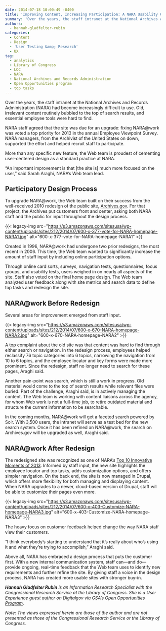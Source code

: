 ```yaml
---
date: 2014-07-18 10:00:49 -0400
title: 'Improving Content, Increasing Participation: A NARA Usability Case Study'
summary: 'Over the years, the staff intranet at the National Archives and Records Administration (NARA) had become increasingly difficult to use. Old, irrelevant content routinely bubbled to the top of search results, and essential employee tools were hard to find. NARA staff agreed that the site was due for an upgrade: fixing NARA@work was voted a'
authors:
  - hannah-gladfelter-rubin
categories:
  - Content
  - Design
  - 'User Testing &amp; Research'
  - UX
tag:
  - analytics
  - Library of Congress
  - LOC
  - NARA
  - National Archives and Records Administration
  - Open Opportunities program
  - top tasks
---
```


Over the years, the staff intranet at the National Archives and Records Administration (NARA) had become increasingly difficult to use. Old, irrelevant content routinely bubbled to the top of search results, and essential employee tools were hard to find.

NARA staff agreed that the site was due for an upgrade: fixing NARA@work was voted a top priority for 2013 in the annual Employee Viewpoint Survey. NARA managers, from the Archivist of the United States on down, supported the effort and helped recruit staff to participate.

More than any specific new feature, the Web team is proudest of cementing user-centered design as a standard practice at NARA.

“An important improvement is that [the site is] much more focused on the user,” said Sarah Araghi, NARA’s Web team lead.

## Participatory Design Process

To upgrade NARA@work, the Web team built on their success from the well-received 2010 redesign of the public site, <a href="http://www.archives.gov/" target="_blank">Archives.gov</a>. For that project, the Archives put customers front and center, asking both NARA staff and the public for input throughout the design process.

{{< legacy-img src="https://s3.amazonaws.com/sitesusa/wp-content/uploads/sites/212/2014/07/600-x-377-vote-for-NARA-homepage-NARA1.jpg" alt="600-x-377-vote-for-NARA-homepage-NARA1" >}}

Created in 1996, NARA@work had undergone two prior redesigns, the most recent in 2006. This time, the Web team wanted to significantly increase the amount of staff input by including online participation options.

Through online card sorts, surveys, navigation tests, questionnaires, focus groups, and usability tests, users weighed in on nearly all aspects of the site. Staff also voted on the final home page design. The Web team analyzed user feedback along with site metrics and search data to define top tasks and redesign the site.

## NARA@work Before Redesign

Several areas for improvement emerged from staff input.

{{< legacy-img src="https://s3.amazonaws.com/sitesusa/wp-content/uploads/sites/212/2014/07/600-x-670-NARA-homepage-NARA2.jpg" alt="600-x-670-NARA-homepage-NARA2" >}}

A top complaint about the old site was that content was hard to find through either search or navigation. In the redesign process, employees helped reclassify 76 topic categories into 6 topics, narrowing the navigation from 10 to 6 topics, and the employee locator and key forms were made more prominent. Since the redesign, staff no longer need to search for these pages, Araghi said.

Another pain-point was search, which is still a work in progress. Old material would come to the top of search results while relevant files were buried. Part of the challenge, Araghi said, is in actively managing the content. The Web team is working with content liaisons across the agency, for whom Web work is not a full-time job, to retire outdated material and structure the current information to be searchable.

In the coming months, NARA@work will get a faceted search powered by Solr. With 3,500 users, the intranet will serve as a test bed for the new search system. Once it has been refined on NARA@work, the search on Archives.gov will be upgraded as well, Araghi said.

## NARA@work After Redesign

The redesigned site was recognized as one of NARA’s <a href="http://www.google.com/url?q=http%3A%2F%2Fblogs.archives.gov%2Finnovation%2F2013%2F12%2F30%2Ftop-10-innovative-moments-of-2013%2F&sa=D&sntz=1&usg=AFQjCNGmVkfJ_8SSVZC7DFP-ARXCOqkM6g" target="_blank">Top 10 Innovative Moments of 2013</a>. Informed by staff input, the new site highlights the employee locator and top tasks, adds customization options, and offers simpler navigation. On the back end, the site is now managed in Drupal, which offers more flexibility for both managing and displaying content. When NARA upgrades to a newer, cloud-based version of Drupal, staff will be able to customize their pages even more.

{{< legacy-img src="https://s3.amazonaws.com/sitesusa/wp-content/uploads/sites/212/2014/07/600-x-403-Customize-NARA-homepage-NARA3.jpg" alt="600-x-403-Customize-NARA-homepage-NARA3" >}}

The heavy focus on customer feedback helped change the way NARA staff view their customers.

“I think everybody’s starting to understand that it’s really about who’s using it and what they’re trying to accomplish,” Araghi said.

Above all, NARA has embraced a design process that puts the customer first. With a new internal communication system, staff can—and do—provide ongoing, real-time feedback that the Web team uses to identify new requirements and further refine the site. By giving staff a voice in the design process, NARA has created more usable sites with stronger buy-in.

_**Hannah Gladfelter Rubin** is an Information Research Specialist with the Congressional Research Service at the Library of Congress. She is a User Experience guest author on Digitalgov via GSA&#8217;s [Open Opportunities Program](http://gsablogs.gsa.gov/dsic/how-it-works/)._ 

_<span style="color: #222222">Note: The views expressed herein are those of the author and are not presented as those of the Congressional Research Service or the Library of Congress.</span>_